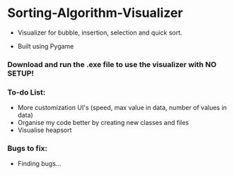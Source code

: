 # Sorting-Algorithm-Visualizer
- Visualizer for bubble, insertion, selection and quick sort.

- Built using Pygame

### Download and run the .exe file to use the visualizer with NO SETUP!

### To-do List:
- More customization UI's (speed, max value in data, number of values in data)
- Organise my code better by creating new classes and files
- Visualise heapsort

### Bugs to fix:
- Finding bugs...
